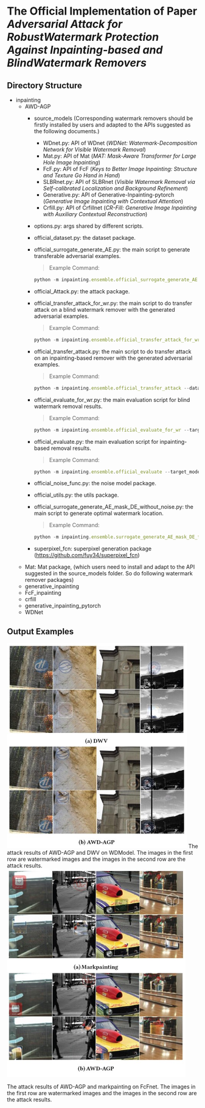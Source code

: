 # The Official Implementation of Paper _Adversarial Attack for RobustWatermark Protection Against Inpainting-based and BlindWatermark Removers_

## Directory Structure
* inpainting
    * AWD-AGP  
        * source_models (Corresponding watermark removers should be firstly installed by users and adapted to the APIs suggested as the following documents.)
            * WDnet.py: API of WDnet (_WDNet: Watermark-Decomposition Network for Visible Watermark Removal_)
            * Mat.py: API of Mat (_MAT: Mask-Aware Transformer for Large Hole Image Inpainting_)
            * FcF.py: API of FcF (_Keys to Better Image Inpainting: Structure and Texture Go Hand in Hand_)
            * SLBRnet.py: API of SLBRnet (_Visible Watermark Removal via Self-calibrated Localization and Background Refinement_)
            * Generative.py: API of Generative-Inpainting-pytorch (_Generative Image Inpainting with Contextual Attention_)
            * Crfill.py: API of Crfillnet (_CR-Fill: Generative Image Inpainting with Auxiliary Contextual Reconstruction_)

        * options.py: args shared by different scripts.
        * official_dataset.py: the dataset package.
        * official_surrogate_generate_AE.py: the main script to generate transferable adversarial examples.
            > Example Command: 
            ```js 
            python -m inpainting.ensemble.official_surrogate_generate_AE --data places2 --algorithm random_logo_alpha --algorithm norm_combine  --lossType perceptual_loss --InputImg_dir Dir_of_input_images  --output_dir  Output_dir_of_adversarial_examples  --target_model Target_model (choose from ['Crfillnet', 'Gennet', 'FcFnet', 'Matnet', 'WDModel', 'SLBRnet'])   --get_logo --attach_logo --algorithm attribution_attack_for_multi_task3  --get_logo --attach_logo --RPNRefineMask Dir_of_json_file_for_watermark_locations
            ```
        * official_Attack.py: the attack package.
        * official_transfer_attack_for_wr.py: the main script to do transfer attack on a blind watermark remover with the generated adversarial examples.
            > Example Command: 
            ```js
            python -m inpainting.ensemble.official_transfer_attack_for_wr --dataset places2 --lossType perceptual_loss --InputImg_dir Dir_of_input_images  --output_dir Dir_of_output_of_adversarial_examples_in_transfer_attack --experiment_dir Dir_of_adversarial_examples --target_model Target_model --algorithm optimal_mask_search --get_logo --attach_logo
            ```
        * official_transfer_attack.py: the main script to do transfer attack on an inpainting-based remover with the generated adversarial examples.
            > Example Command: 
            ```js
            python -m inpainting.ensemble.official_transfer_attack --dataset places2 --lossType perceptual_loss --InputImg_dir Dir_of_input_images  --output_dir Dir_of_output_of_adversarial_examples_in_transfer_attack --experiment_dir Dir_of_adversarial_examples --target_model Target_model --algorithm optimal_mask_search --get_logo --attach_logo
            ```
        * official_evaluate_for_wr.py: the main evaluation script for blind watermark removal results.
            > Example Command:
            ```js
            python -m inpainting.ensemble.official_evaluate_for_wr --target_model Target_model --output_dir Dir_of_output_of_adversarial_examples_in_transfer_attack --InputImg_dir /home1/mingzhi/inpainting/Watermarking  --source_dir Dir_of_input_images --get_logo --algorithm evaluate_rw
            ```
        * official_evaluate.py: the main evaluation script for inpainting-based removal results.
            > Example Command: 
            ```js 
            python -m inpainting.ensemble.official_evaluate --target_model Target_model --output_dir Dir_of_output_of_adversarial_examples_in_transfer_attack --InputImg_dir /home1/mingzhi/inpainting/Watermarking  --source_dir Dir_of_input_images --get_logo
            ```
        * official_noise_func.py: the noise model package.
        * official_utils.py: the utils package.
        * official_surrogate_generate_AE_mask_DE_without_noise.py: the main script to generate optimal watermark location.
            > Example Command: 
            ```js 
            python -m inpainting.ensemble.surrogate_generate_AE_mask_DE_for_each_model --dataset places2 --target_models Target_model --lossType perceptual_loss --InputImg_dir Dir_of_input_images --output_dir Dir_of_output_of_adversarial_examples_in_transfer_attack
            ```
        * superpixel_fcn: superpixel generation package (https://github.com/fuy34/superpixel_fcn)
    * Mat: Mat package, (which users need to install and adapt to the API suggested in the source_models folder. So do following watermark remover packages)
    * generative_inpainting
    * FcF_inpainting
    * crfill
    * generative_inpainting_pytorch
    * WDNet

## Output Examples
<img src="blind_watermark_removal.jpg" center=True/>
The attack results of AWD-AGP and DWV on WDModel. The images in the first row are watermarked images and the images in the second row are the attack results.

<img src="inpainting_based_removal.jpg" />

The attack results of AWD-AGP and markpainting on FcFnet. The images in the first row are watermarked images and the images in the second row are the attack results.